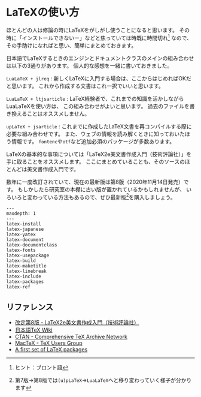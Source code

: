 # LaTeXの使い方

ほとんどの人は修論の時にLaTeXをがしがし使うことになると思います。
その時に「インストールできないー」などと焦っていては時既に時間切れ[^bronto]
なので、その手助けになればと思い、簡単にまとめておきます。

[^bronto]: ヒント：ブロント語

日本語でLaTeXするときのエンジンとドキュメントクラスのメインの組み合わせは以下の3通りがあります。
個人的な感想を一緒に書いておきました。

``LuaLaTeX + jlreq``
:   新しくLaTeXに入門する場合は、ここからはじめればOKだと思います。
    これから作成する文書はこれ一択でいいと思います。

``LuaLaTeX + ltjsarticle``
:   LaTeX経験者で、これまでの知識を活かしながらLuaLaTeXを使い方は、
    この組み合わせがよいと思います。
    過去のファイルを書き換えることはオススメしません。

``upLaTeX + jsarticle``
:   これまでに作成したLaTeX文書を再コンパイルする際に必要な組み合わせです。
    また、ウェブの情報を読み解くときに知っておいたほう情報です。
    ``fontenc``や``otf``など追加必須のパッケージが多数あります。

LaTeXの基本的な事項については「LaTeX2e美文書作成入門（技術評論社）」を
手に取ることをオススメします。
ここにまとめていることも、そのソースのほとんどは美文書作成入門です。

数年に一度改訂されていて、現在の最新版は第8版（2020年11月14日発売）です。
もしかしたら研究室の本棚に古い版が置かれているかもしれませんが、
いろいろと変わっている方法もあるので、ぜひ最新版[^update]を購入しましょう。

[^update]: 第7版→第8版では``(u)pLaTeX``→``LuaLaTeX``へと移り変わっていく様子が分かります

```{toctree}
---
maxdepth: 1
---
latex-install
latex-japanese
latex-yatex
latex-document
latex-documentclass
latex-fonts
latex-usepackage
latex-build
latex-maketitle
latex-linebreak
latex-include
latex-packages
latex-ref
```

## リファレンス

- [改定第8版・LaTeX2e美文書作成入門（技術評論社）](https://gihyo.jp/book/2020/978-4-297-11712-2)
- [日本語TeX Wiki](https://texwiki.texjp.org)
- [CTAN - Comprehensive TeX Archive Network](https://ctan.org/)
- [MacTeX - TeX Users Group](https://tug.org/mactex/)
- [A first set of LaTeX packages](https://tug.org/TUGboat/tb41-2/tb128heff-packages.pdf)
